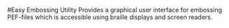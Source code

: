 #Easy Embossing Utility
Provides a graphical user interface for embossing PEF-files which is accessible using braille displays and screen readers.
